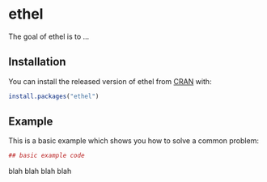 # ethel

The goal of ethel is to ...

## Installation

You can install the released version of ethel from [CRAN](https://CRAN.R-project.org) with:

``` r
install.packages("ethel")
```

## Example

This is a basic example which shows you how to solve a common problem:

``` r
## basic example code
```

blah blah
blah blah

